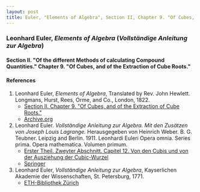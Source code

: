 ```yaml
---
layout: post
title: Euler, "Elements of Algebra", Section II, Chapter 9. "Of Cubes, and of the Extraction of Cube Roots."
---
```


### Leonhard Euler, *Elements of Algebra* (*Vollständige Anleitung zur Algebra*)

#### Section II. "Of the different Methods of calculating Compound Quantities." Chapter 9. "Of Cubes, and of the Extraction of Cube Roots."


#### References

1. Leonhard Euler, *Elements of Algebra*, Translated by Rev. John Hewlett. Longmans, Hurst, Rees, Orme, and Co., London, 1822.
    - [Section II. Chapter 9. "Of Cubes, and of the Extraction of Cube Roots."](/assets/euler/en/II-9.pdf)
    - [Archive.org](https://archive.org/details/elementsofalgebr00euleuoft/)
2. Leonhard Euler. *Vollständige Anleitung zur Algebra. Mit den Zusätzen von Joseph Louis Lagrange.* Herausgegeben von Heinrich Weber. B. G. Teubner. Leipzig and Berlin. 1911. Leonhardi Euleri Opera omnia. Series prima. Opera mathematica. Volumen primum.
    - [Erster Theil. Zweyter Abschnitt. Capitel 12. Von den Cubis und von der Ausziehung der Cubic-Wurzel](/assets/euler/de/I-II-9.pdf)
    - [Springer](https://link.springer.com/book/9783764314002)
3. Leonhard Euler, *Vollständige Anleitung zur Algebra*, Kayserlichen Akademie der Wissenschaften, St. Petersburg, 1771.
    - [ETH-Bibliothek Zürich](https://doi.org/10.3931/e-rara-9093)